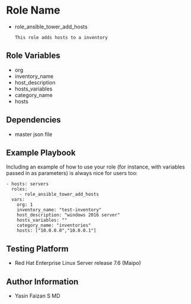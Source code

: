 Role Name
=========

- role_ansible_tower_add_hosts

      This role adds hosts to a inventory

Role Variables
--------------
- org
- inventory_name
- host_description
- hosts_variables
- category_name
- hosts

Dependencies
------------

- master json file

Example Playbook
----------------

Including an example of how to use your role (for instance, with variables passed in as parameters) is always nice for users too:

    - hosts: servers
      roles:
         - role_ansible_tower_add_hosts
	  vars:
        org: 1
        inventory_name: "test-inventory"
        host_description: "windows 2016 server"
        hosts_variables: ""
        category_name: "inventories"
        hosts: ["10.0.0.0","10.0.0.1"]

Testing Platform
----------------

- Red Hat Enterprise Linux Server release 7.6 (Maipo)

Author Information
------------------

- Yasin Faizan S MD

